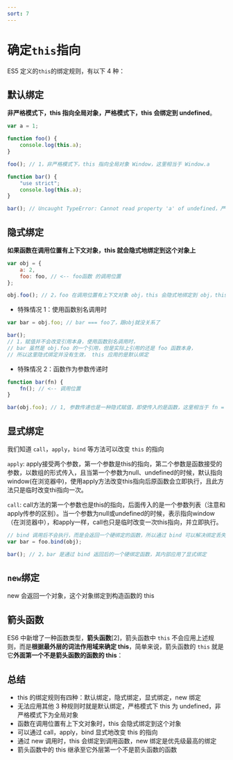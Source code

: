 ```yaml
---
sort: 7
---
```


# 确定`this`指向

ES5 定义的`this`的绑定规则，有以下 4 种：

## 默认绑定

**非严格模式下，this 指向全局对象，严格模式下，this 会绑定到 undefined**。

```js
var a = 1;

function foo() {
	console.log(this.a);
}

foo(); // 1，非严格模式下，this 指向全局对象 Window，这里相当于 Window.a

function bar() {
	"use strict";
	console.log(this.a);
}

bar(); // Uncaught TypeError: Cannot read property 'a' of undefined，严格模式下，this 会绑定到 undefined，尝试从 undefined 读取属性会报错
```

## 隐式绑定

**如果函数在调用位置有上下文对象，this 就会隐式地绑定到这个对象上**

```js
var obj = {
	a: 2,
	foo: foo, // <-- foo函数 的调用位置
};

obj.foo(); // 2，foo 在调用位置有上下文对象 obj，this 会隐式地绑定到 obj，this.a 相当于 obj.a
```

- 特殊情况 1：使用函数别名调用时

```js
var bar = obj.foo; // bar === foo了，跟obj就没关系了

bar();
// 1，赋值并不会改变引用本身，使用函数别名调用时，
// bar 虽然是 obj.foo 的一个引用，但是实际上引用的还是 foo 函数本身，
// 所以这里隐式绑定并没有生效， this 应用的是默认绑定
```

- 特殊情况 2：函数作为参数传递时

```js
function bar(fn) {
	fn(); // <-- 调用位置
}

bar(obj.foo); // 1, 参数传递也是一种隐式赋值，即使传入的是函数，这里相当于 fn = obj.foo，所以 fn 实际上引用的还是 foo 函数本身，this 应用默认绑定
```

## 显式绑定

我们知道 `call`，`apply`，`bind` 等方法可以改变 `this` 的指向

`apply`: apply接受两个参数，第一个参数是this的指向，第二个参数是函数接受的参数，以数组的形式传入，且当第一个参数为null、undefined的时候，默认指向window(在浏览器中)，使用apply方法改变this指向后原函数会立即执行，且此方法只是临时改变thi指向一次。

`call`: call方法的第一个参数也是this的指向，后面传入的是一个参数列表（注意和apply传参的区别）。当一个参数为null或undefined的时候，表示指向window（在浏览器中），和apply一样，call也只是临时改变一次this指向，并立即执行。

```js
// bind 调用后不会执行，而是会返回一个硬绑定的函数，所以通过 bind 可以解决绑定丢失的问题
var bar = foo.bind(obj);

bar(); // 2，bar 是通过 bind 返回后的一个硬绑定函数，其内部应用了显式绑定
```

## `new`绑定

new 会返回一个对象，这个对象绑定到构造函数的 this

## 箭头函数

ES6 中新增了一种函数类型，**箭头函数**[2]，箭头函数中 `this` 不会应用上述规则，而是**根据最外层的词法作用域来确定 this**，简单来说，箭头函数的 `this` 就是它**外面第一个不是箭头函数的函数的 this**：

## 总结

- this 的绑定规则有四种：默认绑定，隐式绑定，显式绑定，new 绑定
- 无法应用其他 3 种规则时就是默认绑定，严格模式下 this 为 undefined，非严格模式下为全局对象
- 函数在调用位置有上下文对象时，this 会隐式绑定到这个对象
- 可以通过 call，apply，bind 显式地改变 this 的指向
- 通过 new 调用时，this 会绑定到调用函数，new 绑定是优先级最高的绑定
- 箭头函数中的 this 继承至它外层第一个不是箭头函数的函数
